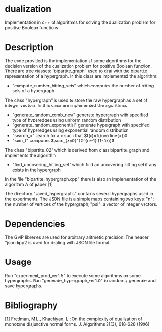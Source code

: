 # dualization
Implementation in c++ of algorithms for solving the dualization problem for positive Boolean functions

# Description
The code provided is the implementation af some algorithms for the decision version of the dualization problem for positive Boolean function. There are tree classes: "bipartite_graph" used to deal with the bipartite representation of a hypergraph. In this class are implemented the algorithm:
* "compute_number_hitting_sets" which computes the number of hitting sets of a hypergraph
  
The class "hypergraph" is used to store the raw hypergraph as a set of integer vectors. In this class are implemented the algorithms:
* "generate_random_comb_new" generate hypergraph with specified type of hyperedges using uniform random distribution
* "generate_random_exponential" generate hypergraph with specified type of hyperedges using exponential random distribution
* "search_x" search for a $x$ such that $f(x)=f(\overline{x})$
* "sum_f" computes $\sum_{x=0}^{2^{n}-1} [1-f(x)]$ 

The class "bipartite_02" which is derived from class bipartite_graph and implements the algorithm
* "find_uncovering_hitting_set" which find an uncovering hitting set if any exists in the hypergraph
  
In the file "bipartite_hypergraph.cpp" there is also an implementation of the algorithm A of paper [1]    

The directory "saved_hypergraphs" contains several hypergraphs used in the experiments. The JSON file is a simple maps containing two keys: "n": the number of vertices of the hypergraph; "psi": a vector of integer vectors.

# Dependencies
The GMP libreries are used for arbitrary aritmetic precision. The header "json.hpp2 is used for dealing with JSON file format.

# Usage
Run "experiment_prod_ver1.5" to execute some algorithms on some hypergraphs.
Run "generate_hypergraph_ver1.0" to randomly generate and save hypergraphs.


# Bibliography
[1] Fredman, M.L., Khachiyan, L.: On the complexity of dualization of 
      monotone disjunctive normal forms. J. Algorithms 21(3), 618–628 (1996)
